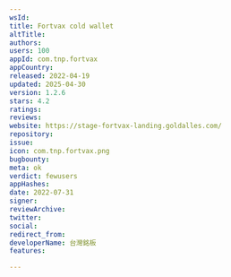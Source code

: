 ```yaml
---
wsId: 
title: Fortvax cold wallet
altTitle: 
authors: 
users: 100
appId: com.tnp.fortvax
appCountry: 
released: 2022-04-19
updated: 2025-04-30
version: 1.2.6
stars: 4.2
ratings: 
reviews: 
website: https://stage-fortvax-landing.goldalles.com/
repository: 
issue: 
icon: com.tnp.fortvax.png
bugbounty: 
meta: ok
verdict: fewusers
appHashes: 
date: 2022-07-31
signer: 
reviewArchive: 
twitter: 
social: 
redirect_from: 
developerName: 台灣銘板
features: 

---
```


